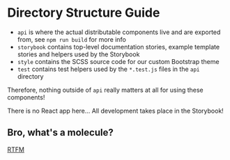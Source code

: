 # Directory Structure Guide

- `api` is where the actual distributable components live and are exported from, see `npm run build` for more info
- `storybook` contains top-level documentation stories, example template stories and helpers used by the Storybook
- `style` contains the SCSS source code for our custom Bootstrap theme
- `test` contains test helpers used by the `*.test.js` files in the `api` directory

Therefore, nothing outside of `api` really matters at all for using these components!

There is no React app here... All development takes place in the Storybook!

## Bro, what's a molecule?

[RTFM](http://atomicdesign.bradfrost.com/)
